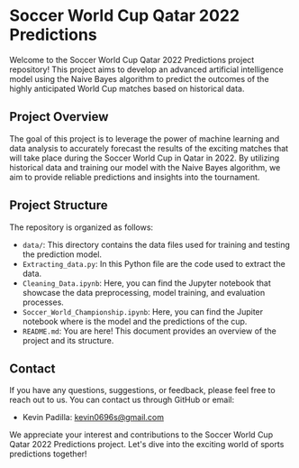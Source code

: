 # Soccer World Cup Qatar 2022 Predictions

Welcome to the Soccer World Cup Qatar 2022 Predictions project repository! This project aims to develop an advanced artificial intelligence model using the Naive Bayes algorithm to predict the outcomes of the highly anticipated World Cup matches based on historical data.

## Project Overview

The goal of this project is to leverage the power of machine learning and data analysis to accurately forecast the results of the exciting matches that will take place during the Soccer World Cup in Qatar in 2022. By utilizing historical data and training our model with the Naive Bayes algorithm, we aim to provide reliable predictions and insights into the tournament.

## Project Structure

The repository is organized as follows:

- `data/`: This directory contains the data files used for training and testing the prediction model.
- `Extracting_data.py`: In this Python file are the code used to extract the data.
- `Cleaning_Data.ipynb`: Here, you can find the Jupyter notebook that showcase the data preprocessing, model training, and evaluation processes.
- `Soccer_World_Championship.ipynb`: Here, you can find the Jupiter notebook where is the model and the predictions of the cup.
- `README.md`: You are here! This document provides an overview of the project and its structure.

## Contact

If you have any questions, suggestions, or feedback, please feel free to reach out to us. You can contact us through GitHub or email:

- Kevin Padilla: kevin0696s@gmail.com

We appreciate your interest and contributions to the Soccer World Cup Qatar 2022 Predictions project. Let's dive into the exciting world of sports predictions together!
